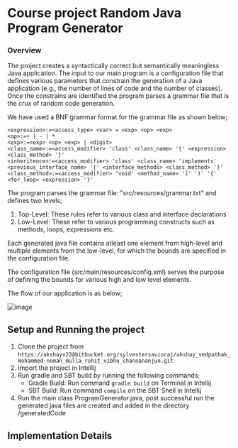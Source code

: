 # Course project Random Java Program Generator



### Overview
The project creates a syntactically correct but semantically meaningless Java application. The input to our main program
is a configuration file that defines various parameters that constrain the generation of a Java application (e.g., the 
number of lines of code and the number of classes).
Once the constrains are identified the program parses a grammar file that is the crux of random code generation.

We have used a BNF grammar format for the grammar file as shown below;
 
```
<expression>:=<access_type> <var> = <exp> <op> <exp>
<op>:=+ | - | *
<exp>:=<exp> <op> <exp> | <digit>
<class_name>:=<access_modifier> 'class' <class_name> '{' <expression> <class_method> '}'
<inheritence>:=<access_modifier> 'class' <class_name> 'implements' <previous_interface_name> '{' <interface_methods> <class_method> '}'
<class_method>:=<access_modifier> 'void' <method_name> '(' ')' '{' <for_loop> <expression> '}'
```

The program parses the grammar file: "src/resources/grammar.txt" and defines two levels;
1. Top-Level: These rules refer to various class and interface declarations
2. Low-Level: These refer to various programming constructs such as methods, loops, expressions etc.

Each generated java file contains atleast one element from high-level and multiple elements from the low-level, for which 
the bounds are specified in the configuration file.

The configuration file (src/main/resources/config.xml) serves the purpose of defining the bounds for various high and low level elements.

The flow of our application is as below;

![image](/etc/flow_chart.PNG)
 

## Setup and Running the project
1. Clone the project from `https://akshayv22@bitbucket.org/sylvestersavioraj/akshay_vedpathak_mohammed_noman_mulla_rohit_vibhu_channananjun.git`
2. Import the project in Intellij 
3. Run gradle and SBT build by running the following commands;
    - Gradle Build: Run command `gradle build` on Terminal in Intellij
    - SBT Build: Run command `compile` on the SBT Shell in Intellij 
4. Run the main class ProgramGenerator.java, post successful run the generated java files are created and added in the directory /generatedCode


## Implementation Details